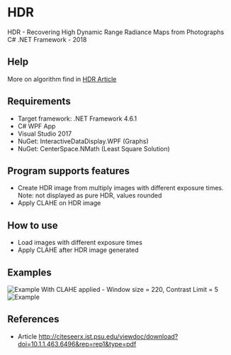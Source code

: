 # HDR

HDR - Recovering High Dynamic Range Radiance Maps from Photographs C# .NET Framework - 2018

Help
-----
More on algorithm find in [HDR Article](http://citeseerx.ist.psu.edu/viewdoc/download?doi=10.1.1.463.6496&rep=rep1&type=pdf)

Requirements
-----
  - Target framework: .NET Framework 4.6.1
  - C# WPF App
  - Visual Studio 2017
  - NuGet: InteractiveDataDisplay.WPF (Graphs)
  - NuGet: CenterSpace.NMath (Least Square Solution)

Program supports features
-----
  - Create HDR image from multiply images with different exposure times. Note: not displayed as pure HDR, values rounded
  - Apply CLAHE on HDR image
   
How to use
-----
  - Load images with different exposure times
  - Apply CLAHE after HDR image generated
  
Examples
-----
<img src="https://github.com/kruherson1337/HDR/blob/master/example.jpg?raw=true" alt="Example"/>
With CLAHE applied - Window size = 220, Contrast Limit = 5
<img src="https://github.com/kruherson1337/HDR/blob/master/exampleCLAHE.jpg?raw=true" alt="Example"/>

References
-----
  - Article http://citeseerx.ist.psu.edu/viewdoc/download?doi=10.1.1.463.6496&rep=rep1&type=pdf

